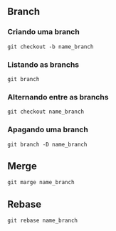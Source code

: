 ## Branch

### Criando uma branch
``` shell
git checkout -b name_branch
```

### Listando as branchs
``` shell
git branch
```

### Alternando entre as branchs
``` shell
git checkout name_branch
```


### Apagando uma branch
``` shell
git branch -D name_branch
```

## Merge
``` shell
git marge name_branch
```

## Rebase
``` shell
git rebase name_branch
```